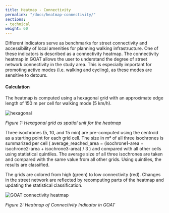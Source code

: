 ```yaml
---
title: Heatmap - Connectivity
permalink: "/docs/heatmap-connectivity/"
sections:
- technical
weight: 60
---
```


Different indicators serve as benchmarks for street connectivity and accessibility of local amenities for planning walking infrastructure. One of these indicators is described as a connectivity heatmap. The connectivity heatmap in GOAT allows the user to understand the degree of street network connectivity in the study area. This is especially important for promoting active modes (i.e. walking and cycling), as these modes are sensitive to detours.


#### Calculation

The heatmap is computed using a hexagonal grid with an approximate edge length of 150 m per cell for walking mode (5 km/h). 


<img src="\images\docs\technical_documentation\connectivity\hexagon_en.webp" 
alt="hexagonal" style="max-height:390px;"/>  

_Figure 1: Hexagonal grid as spatial unit for the heatmap_


Three isochrones (5, 10, and 15 min) are pre-computed using the centroid as a starting point for each grid cell. The size in m² of all three isochrones is summarized per cell ( average_reached_area = (isochrone1-area + isochrone2-area + isochrone3-area) / 3 ) and compared with all other cells using statistical quintiles. The average size of all three isochrones are taken and compared with the same value from all other grids. Using quintiles, the results are classified.


The grids are colored from high (green) to low connectivity (red). Changes in the street network are reflected by recomputing parts of the heatmap and updating the statistical classification. 


<img src="\images\docs\technical_documentation\connectivity\connectivity_en_2.webp" alt="GOAT connectivity heatmap" style="max-height:380px;"/>

_Figure 2: Heatmap of Connectivity Indicator in GOAT_













